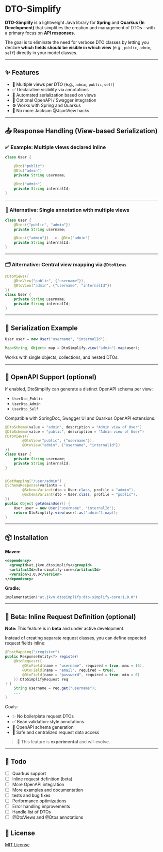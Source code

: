 # DTO-Simplify

**DTO-Simplify** is a lightweight Java library for **Spring** and **Quarkus (In Development)** that simplifies the creation and management of DTOs – with a primary focus on **API responses**.

The goal is to eliminate the need for verbose DTO classes by letting you declare **which fields should be visible in which view** (e.g., `public`, `admin`, `self`) directly in your model classes.

---

## ✨ Features

- 🎯 Multiple views per DTO (e.g., `admin`, `public`, `self`)
- ✅ Declarative visibility via annotations
- 🔄 Automated serialization based on views
- 📘 Optional OpenAPI / Swagger integration
- ⚙️ Works with Spring and Quarkus
- 🚫 No more Jackson @JsonView hacks

---

## 📤 Response Handling (View-based Serialization)

### ✅ Example: Multiple views declared inline

```java
class User {

    @Dto("public")
    @Dto("admin")
    private String username;

    @Dto("admin")
    private String internalId;
}
```

---

### 🧠 Alternative: Single annotation with multiple views

```java
class User {
    @Dtos({"public", "admin"})
    private String username;

    @Dtos({"admin"}) -->  @Dto("admin")
    private String internalId;
}
```

---

### 🗂️ Alternative: Central view mapping via `@DtoViews`

```java
@DtoViews({
    @DtoView("public", {"username"}),
    @DtoView("admin", {"username", "internalId"})
})
class User {
    private String username;
    private String internalId;
}
```

---

## 🧪 Serialization Example

```java
User user = new User("username", "internalId");

Map<String, Object> map = DtoSimplify.view("admin").map(user);
```

Works with single objects, collections, and nested DTOs.

---

## 📘 OpenAPI Support (optional)

If enabled, DtoSimplify can generate a distinct OpenAPI schema per view:

- `UserDto_Public`
- `UserDto_Admin`
- `UserDto_Self`

Compatible with SpringDoc, Swagger UI and Quarkus OpenAPI extensions.

```java
@DtoSchema(value = "admin", description = "Admin view of User")
@DtoSchema(value = "public", description = "Admin view of User")
@DtoViews({
        @DtoView("public", {"username"}),
        @DtoView("admin", {"username", "internalId"})
})
class User {
    private String username;
    private String internalId;
}


@GetMapping("/user/admin")
@SchemaResponse(variants = {
        @SchemaVariant(dto = User.class, profile = "admin"),
        @SchemaVariant(dto = User.class, profile = "public"),
})
public Object getAdminUser() {
    User user = new User("username", "internalId");
    return DtoSimplify.view(user).as("admin").map();
}
```

---

## 📦 Installation

**Maven:**

```xml
<dependency>
  <groupId>at.jkvn.dtosimplify</groupId>
  <artifactId>dto-simplify-core</artifactId>
  <version>1.0.0</version>
</dependency>
```

**Gradle:**

```kotlin
implementation("at.jkvn.dtosimplify:dto-simplify-core:1.0.0")
```

---

## 🧪 Beta: Inline Request Definition (optional)

**Note:** This feature is in **beta** and under active development.

Instead of creating separate request classes, you can define expected request fields inline:

```java
@PostMapping("/register")
public ResponseEntity<?> register(
    @DtoRequest({
        @DtoField(name = "username", required = true, max = 16),
        @DtoField(name = "email", required = true),
        @DtoField(name = "password", required = true, min = 6)
    }) DtoSimplifyRequest req
) {
    String username = req.get("username");
    ...
}
```

Goals:
- ✨ No boilerplate request DTOs
- ✅ Bean validation-style annotations
- 📘 OpenAPI schema generation
- 🔐 Safe and centralized request data access

> 🚧 This feature is **experimental** and will evolve.

---

## 🚧 Todo
- [ ] Quarkus support
- [ ] Inline request definition (beta)
- [ ] More OpenAPI integration
- [ ] More examples and documentation
- [ ] tests and bug fixes
- [ ] Performance optimizations
- [ ] Error handling improvements
- [ ] Handle list of DTOs
- [ ] @DtoViews and @Dtos annotations

## 📄 License

[MIT License](https://github.com/jkvn/dto-simplify/blob/main/LICENSE)
